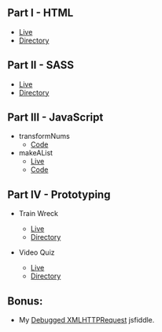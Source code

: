 ## Part I - HTML
- [Live](https://ljyockey.github.io/pearson-ux-proto-test/static/index.html)
- [Directory](./static)

## Part II - SASS
- [Live](https://ljyockey.github.io/pearson-ux-proto-test/sass-mixin-test/index.html)
- [Directory](./src/sass-mixin-test)

## Part III - JavaScript
- transformNums
    - [Code](./static/javascript/transformNums.js)
- makeAList
    - [Live](https://ljyockey.github.io/pearson-ux-proto-test/static/index.html#list)
    - [Code](./static/javascript/makeAList.js)

## Part IV - Prototyping
- Train Wreck
    - [Live](https://ljyockey.github.io/pearson-ux-proto-test/static/train-wreck/index.html)
    - [Directory](./static/train-wreck)

- Video Quiz
    - [Live](https://ljyockey.github.io/pearson-ux-proto-test)
    - [Directory](./src)    

## Bonus:
- My [Debugged XMLHTTPRequest](https://jsfiddle.net/ljyockey/69ru4bsh/31/) jsfiddle.